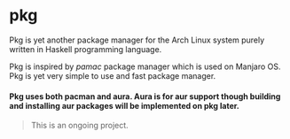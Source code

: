 # pkg
Pkg is yet another package manager for the Arch Linux system purely written in Haskell programming language.

Pkg is inspired by _pamac_ package manager which is used on Manjaro OS. Pkg is yet very simple to use and fast package manager.

#### Pkg uses both pacman and aura. Aura is for aur support though building and installing aur packages will be implemented on pkg later.

> This is an ongoing project.
